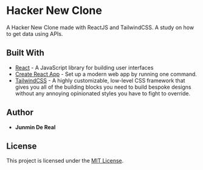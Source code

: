 # Hacker New Clone

A Hacker New Clone made with ReactJS and TailwindCSS. A study on how to get data using APIs.

## Built With

- [React](https://reactjs.org/) - A JavaScript library for building user interfaces
- [Create React App](https://create-react-app.dev/) - Set up a modern web app by running one command.
- [TailwindCSS](https://tailwindcss.com/) - A highly customizable, low-level CSS framework that gives you all of the building blocks you need to build bespoke designs without any annoying opinionated styles you have to fight to override.

## Author

- **Junmin De Real**

## License

This project is licensed under the [MIT License](LICENSE).
